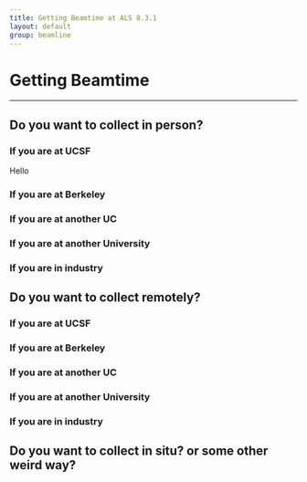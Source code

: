 ```yaml
---
title: Getting Beamtime at ALS 8.3.1
layout: default
group: beamline
---
```


# Getting Beamtime

---

## Do you want to collect in person?

### If you are at UCSF

Hello 

### If you are at Berkeley

### If you are at another UC

### If you are at another University

### If you are in industry

## Do you want to collect remotely?

### If you are at UCSF

### If you are at Berkeley

### If you are at another UC

### If you are at another University

### If you are in industry

## Do you want to collect in situ? or some other weird way?
